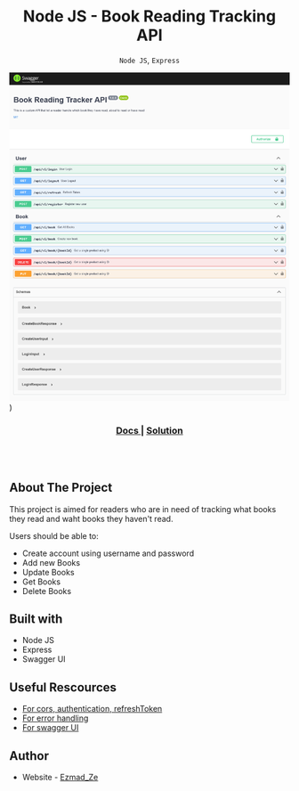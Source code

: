 # <h1 align="center">**Node JS - Book Reading Tracking API**</h1>

<p align="center"><code>Node JS</code>, <code>Express</code></p>

![Node JS](screenshots/Swagger%20UI.png))

<div align="center">
  <h3>
    <a href="https://sore-plum-haddock-tam.cyclic.app/" color="white">
      Docs
    </a>
    <span> | </span>
    <a href="https://github.com/Ezmad-Ze/Book-API-with-Node-JS">
      Solution
    </a>
  </h3>
</div>

<br/>
<br/>

## About The Project

This project is aimed for readers who are in need of tracking what books they read and waht books they haven't read.

Users should be able to:

- Create account using username and password
- Add new Books
- Update Books
- Get Books
- Delete Books

## Built with

- Node JS
- Express
- Swagger UI

## Useful Rescources

- [For cors, authentication, refreshToken](https://github.com/gitdagray/refresh_token_rotation)
- [For error handling](https://github.com/john-smilga/node-express-course/tree/main/06.5-jobster-api)
- [For swagger UI](https://levelup.gitconnected.com/how-to-add-swagger-ui-to-existing-node-js-and-express-js-project-2c8bad9364ce)

## Author

- Website - [Ezmad_Ze](https://ezmad.pages.dev/)
